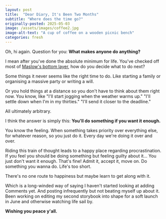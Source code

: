 ```yaml
---
layout: post
title:  "Dear Diary, It's Been Two Months"
subtitle: "Where does the time go?"
originally-posted: 2025-05-03
image: /assets/images/coffee2.jpg
image-alt-text: "A cup of coffee on a wooden picnic bench"
categories: fresh
---
```

Oh, hi again.  Question for you:  **What makes anyone do anything?**  

I mean after you've done the absolute minimum for life.  You've checked off most of  [Maslow's bottom layer](https://www.simplypsychology.org/maslow.html), how do you decide what to do next?  

Some things it never seems like the right time to do. Like starting a family or organising a massive party or writing a will.

Or you hold things at a distance so you don't have to think about them right now.  You know, like "I'll start jogging when the weather warms up."  "I'll settle down when I'm in my thirties."  "I'll send it closer to the deadline."

All ultimately arbitrary.

I think the answer is simply this: **You'll do something if you want it enough.**

You know the feeling.  When something takes priority over everything else, for whatever reason, so you just do it.  Every day we're doing it over and over.

Riding this train of thought leads to a happy place regarding procrastination. If you feel you should be doing something but feeling guilty about it... You just don't want it enough.  That's fine!  Admit it, accept it, move on.  Do something you wanna do.  Life's too short.

There's no one route to happiness but maybe learn to get along with it.

Which is a long-winded way of saying I haven't started looking at adding Comments yet. And posting infrequently but not beating myself up about it.  Been working on editing my second storybook into shape for a soft launch in June and otherwise watching life sail by.

__Wishing you peace y'all.__